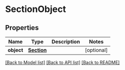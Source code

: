 # SectionObject

## Properties
Name | Type | Description | Notes
------------ | ------------- | ------------- | -------------
**object** | [**Section**](Section.md) |  | [optional] 

[[Back to Model list]](README.md#documentation-for-models) [[Back to API list]](README.md#documentation-for-api-endpoints) [[Back to README]](README.md)


